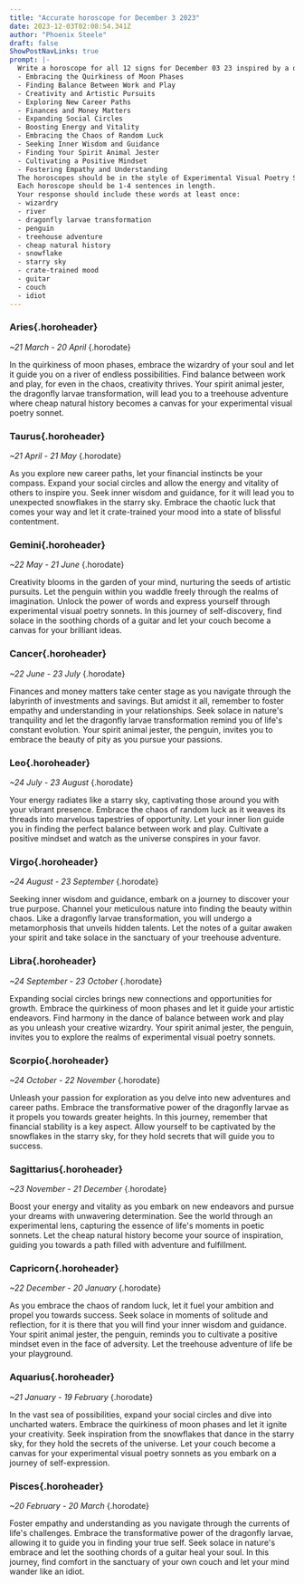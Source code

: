 ```yaml
---
title: "Accurate horoscope for December 3 2023"
date: 2023-12-03T02:08:54.341Z
author: "Phoenix Steele"
draft: false
ShowPostNavLinks: true
prompt: |-
  Write a horoscope for all 12 signs for December 03 23 inspired by a different focus for each. Ensure you do not include the focus in the response:
  - Embracing the Quirkiness of Moon Phases
  - Finding Balance Between Work and Play
  - Creativity and Artistic Pursuits
  - Exploring New Career Paths
  - Finances and Money Matters
  - Expanding Social Circles
  - Boosting Energy and Vitality
  - Embracing the Chaos of Random Luck
  - Seeking Inner Wisdom and Guidance
  - Finding Your Spirit Animal Jester
  - Cultivating a Positive Mindset
  - Fostering Empathy and Understanding
  The horoscopes should be in the style of Experimental Visual Poetry Sonnet and the mood of pity
  Each horoscope should be 1-4 sentences in length.
  Your response should include these words at least once:
  - wizardry
  - river
  - dragonfly larvae transformation
  - penguin
  - treehouse adventure
  - cheap natural history
  - snowflake
  - starry sky
  - crate-trained mood
  - guitar
  - couch
  - idiot
---
```


### Aries{.horoheader}

*~21 March - 20 April*
{.horodate}

In the quirkiness of moon phases, embrace the wizardry of your soul and let it guide you on a river of endless possibilities. Find balance between work and play, for even in the chaos, creativity thrives. Your spirit animal jester, the dragonfly larvae transformation, will lead you to a treehouse adventure where cheap natural history becomes a canvas for your experimental visual poetry sonnet.


### Taurus{.horoheader}

*~21 April - 21 May*
{.horodate}

As you explore new career paths, let your financial instincts be your compass. Expand your social circles and allow the energy and vitality of others to inspire you. Seek inner wisdom and guidance, for it will lead you to unexpected snowflakes in the starry sky. Embrace the chaotic luck that comes your way and let it crate-trained your mood into a state of blissful contentment.


### Gemini{.horoheader}

*~22 May - 21 June*
{.horodate}

Creativity blooms in the garden of your mind, nurturing the seeds of artistic pursuits. Let the penguin within you waddle freely through the realms of imagination. Unlock the power of words and express yourself through experimental visual poetry sonnets. In this journey of self-discovery, find solace in the soothing chords of a guitar and let your couch become a canvas for your brilliant ideas.


### Cancer{.horoheader}

*~22 June - 23 July*
{.horodate}

Finances and money matters take center stage as you navigate through the labyrinth of investments and savings. But amidst it all, remember to foster empathy and understanding in your relationships. Seek solace in nature's tranquility and let the dragonfly larvae transformation remind you of life's constant evolution. Your spirit animal jester, the penguin, invites you to embrace the beauty of pity as you pursue your passions.


### Leo{.horoheader}

*~24 July - 23 August*
{.horodate}

Your energy radiates like a starry sky, captivating those around you with your vibrant presence. Embrace the chaos of random luck as it weaves its threads into marvelous tapestries of opportunity. Let your inner lion guide you in finding the perfect balance between work and play. Cultivate a positive mindset and watch as the universe conspires in your favor.


### Virgo{.horoheader}

*~24 August - 23 September*
{.horodate}

Seeking inner wisdom and guidance, embark on a journey to discover your true purpose. Channel your meticulous nature into finding the beauty within chaos. Like a dragonfly larvae transformation, you will undergo a metamorphosis that unveils hidden talents. Let the notes of a guitar awaken your spirit and take solace in the sanctuary of your treehouse adventure.


### Libra{.horoheader}

*~24 September - 23 October*
{.horodate}

Expanding social circles brings new connections and opportunities for growth. Embrace the quirkiness of moon phases and let it guide your artistic endeavors. Find harmony in the dance of balance between work and play as you unleash your creative wizardry. Your spirit animal jester, the penguin, invites you to explore the realms of experimental visual poetry sonnets.


### Scorpio{.horoheader}

*~24 October - 22 November*
{.horodate}

Unleash your passion for exploration as you delve into new adventures and career paths. Embrace the transformative power of the dragonfly larvae as it propels you towards greater heights. In this journey, remember that financial stability is a key aspect. Allow yourself to be captivated by the snowflakes in the starry sky, for they hold secrets that will guide you to success.


### Sagittarius{.horoheader}

*~23 November - 21 December*
{.horodate}

Boost your energy and vitality as you embark on new endeavors and pursue your dreams with unwavering determination. See the world through an experimental lens, capturing the essence of life's moments in poetic sonnets. Let the cheap natural history become your source of inspiration, guiding you towards a path filled with adventure and fulfillment.


### Capricorn{.horoheader}

*~22 December - 20 January*
{.horodate}

As you embrace the chaos of random luck, let it fuel your ambition and propel you towards success. Seek solace in moments of solitude and reflection, for it is there that you will find your inner wisdom and guidance. Your spirit animal jester, the penguin, reminds you to cultivate a positive mindset even in the face of adversity. Let the treehouse adventure of life be your playground.


### Aquarius{.horoheader}

*~21 January - 19 February*
{.horodate}

In the vast sea of possibilities, expand your social circles and dive into uncharted waters. Embrace the quirkiness of moon phases and let it ignite your creativity. Seek inspiration from the snowflakes that dance in the starry sky, for they hold the secrets of the universe. Let your couch become a canvas for your experimental visual poetry sonnets as you embark on a journey of self-expression.


### Pisces{.horoheader}

*~20 February - 20 March*
{.horodate}

Foster empathy and understanding as you navigate through the currents of life's challenges. Embrace the transformative power of the dragonfly larvae, allowing it to guide you in finding your true self. Seek solace in nature's embrace and let the soothing chords of a guitar heal your soul. In this journey, find comfort in the sanctuary of your own couch and let your mind wander like an idiot.


